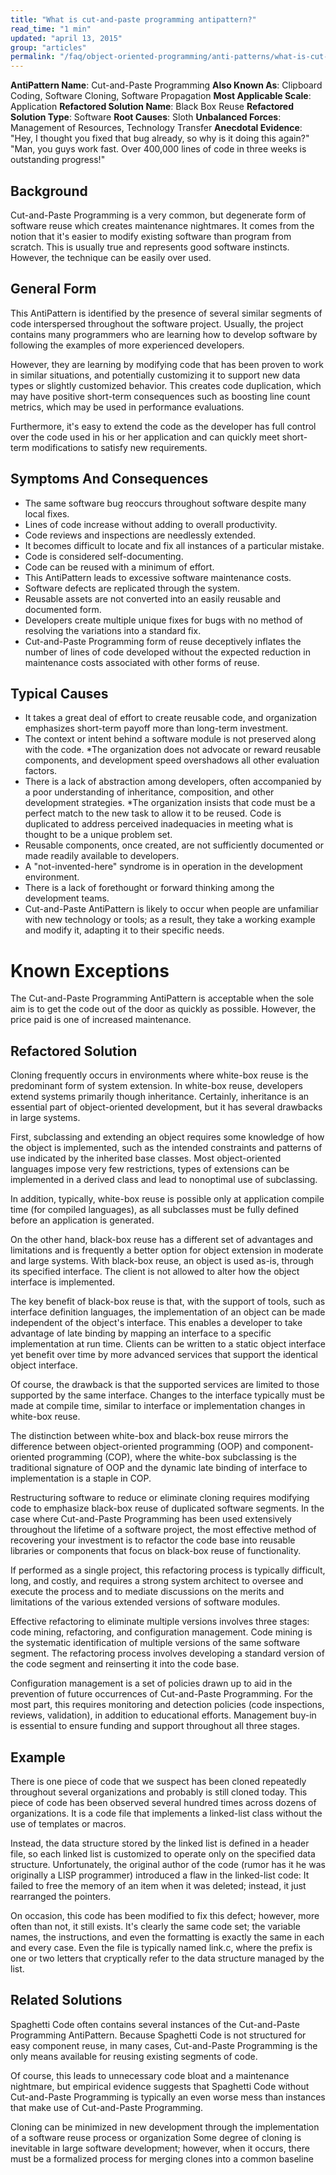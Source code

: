```yaml
---
title: "What is cut-and-paste programming antipattern?"
read_time: "1 min"
updated: "april 13, 2015"
group: "articles"
permalink: "/faq/object-oriented-programming/anti-patterns/what-is-cut-and-paste-programming-antipattern/"
---
```


**AntiPattern Name**: Cut-and-Paste Programming
**Also Known As**: Clipboard Coding, Software Cloning, Software Propagation
**Most Applicable Scale**: Application
**Refactored Solution Name**: Black Box Reuse
**Refactored Solution Type**: Software
**Root Causes**: Sloth
**Unbalanced Forces**: Management of Resources, Technology Transfer
**Anecdotal Evidence**: "Hey, I thought you fixed that bug already, so why is it doing this again?" "Man, you guys work fast. Over 400,000 lines of code in three weeks is outstanding progress!"

## Background

Cut-and-Paste Programming is a very common, but degenerate form of software reuse which creates maintenance nightmares. It comes from the notion that it's easier to modify existing software than program from scratch. This is usually true and represents good software instincts. However, the technique can be easily over used.

## General Form

This AntiPattern is identified by the presence of several similar segments of code interspersed throughout the software project. Usually, the project contains many programmers who are learning how to develop software by following the examples of more experienced developers.

However, they are learning by modifying code that has been proven to work in similar situations, and potentially customizing it to support new data types or slightly customized behavior. This creates code duplication, which may have positive short-term consequences such as boosting line count metrics, which may be used in performance evaluations.

Furthermore, it's easy to extend the code as the developer has full control over the code used in his or her application and can quickly meet short-term modifications to satisfy new requirements.

## Symptoms And Consequences

* The same software bug reoccurs throughout software despite many local fixes.
* Lines of code increase without adding to overall productivity.
* Code reviews and inspections are needlessly extended.
* It becomes difficult to locate and fix all instances of a particular mistake.
* Code is considered self-documenting.
* Code can be reused with a minimum of effort.
* This AntiPattern leads to excessive software maintenance costs.
* Software defects are replicated through the system.
* Reusable assets are not converted into an easily reusable and documented form.
* Developers create multiple unique fixes for bugs with no method of resolving the variations into a standard fix.
* Cut-and-Paste Programming form of reuse deceptively inflates the number of lines of code developed without the expected reduction in maintenance costs associated with other forms of reuse.

## Typical Causes

* It takes a great deal of effort to create reusable code, and organization emphasizes short-term payoff more than long-term investment.
* The context or intent behind a software module is not preserved along with the code.
*The organization does not advocate or reward reusable components, and development speed overshadows all other evaluation factors.
* There is a lack of abstraction among developers, often accompanied by a poor understanding of inheritance, composition, and other development strategies.
*The organization insists that code must be a perfect match to the new task to allow it to be reused. Code is duplicated to address perceived inadequacies in meeting what is thought to be a unique problem set.
* Reusable components, once created, are not sufficiently documented or made readily available to developers.
* A "not-invented-here" syndrome is in operation in the development environment.
* There is a lack of forethought or forward thinking among the development teams.
* Cut-and-Paste AntiPattern is likely to occur when people are unfamiliar with new technology or tools; as a result, they take a working example and modify it, adapting it to their specific needs.

# Known Exceptions

The Cut-and-Paste Programming AntiPattern is acceptable when the sole aim is to get the code out of the door as quickly as possible. However, the price paid is one of increased maintenance.
## Refactored Solution

Cloning frequently occurs in environments where white-box reuse is the predominant form of system extension. In white-box reuse, developers extend systems primarily though inheritance. Certainly, inheritance is an essential part of object-oriented development, but it has several drawbacks in large systems.

First, subclassing and extending an object requires some knowledge of how the object is implemented, such as the intended constraints and patterns of use indicated by the inherited base classes. Most object-oriented languages impose very few restrictions, types of extensions can be implemented in a derived class and lead to nonoptimal use of subclassing.

In addition, typically, white-box reuse is possible only at application compile time (for compiled languages), as all subclasses must be fully defined before an application is generated.

On the other hand, black-box reuse has a different set of advantages and limitations and is frequently a better option for object extension in moderate and large systems. With black-box reuse, an object is used as-is, through its specified interface. The client is not allowed to alter how the object interface is implemented.

The key benefit of black-box reuse is that, with the support of tools, such as interface definition languages, the implementation of an object can be made independent of the object's interface. This enables a developer to take advantage of late binding by mapping an interface to a specific implementation at run time. Clients can be written to a static object interface yet benefit over time by more advanced services that support the identical object interface.

Of course, the drawback is that the supported services are limited to those supported by the same interface. Changes to the interface typically must be made at compile time, similar to interface or implementation changes in white-box reuse.

The distinction between white-box and black-box reuse mirrors the difference between object-oriented programming (OOP) and component-oriented programming (COP), where the white-box subclassing is the traditional signature of OOP and the dynamic late binding of interface to implementation is a staple in COP.

Restructuring software to reduce or eliminate cloning requires modifying code to emphasize black-box reuse of duplicated software segments. In the case where Cut-and-Paste Programming has been used extensively throughout the lifetime of a software project, the most effective method of recovering your investment is to refactor the code base into reusable libraries or components that focus on black-box reuse of functionality.

If performed as a single project, this refactoring process is typically difficult, long, and costly, and requires a strong system architect to oversee and execute the process and to mediate discussions on the merits and limitations of the various extended versions of software modules.

Effective refactoring to eliminate multiple versions involves three stages: code mining, refactoring, and configuration management. Code mining is the systematic identification of multiple versions of the same software segment. The refactoring process involves developing a standard version of the code segment and reinserting it into the code base.

Configuration management is a set of policies drawn up to aid in the prevention of future occurrences of Cut-and-Paste Programming. For the most part, this requires monitoring and detection policies (code inspections, reviews, validation), in addition to educational efforts. Management buy-in is essential to ensure funding and support throughout all three stages.

## Example

There is one piece of code that we suspect has been cloned repeatedly throughout several organizations and probably is still cloned today. This piece of code has been observed several hundred times across dozens of organizations. It is a code file that implements a linked-list class without the use of templates or macros.

Instead, the data structure stored by the linked list is defined in a header file, so each linked list is customized to operate only on the specified data structure. Unfortunately, the original author of the code (rumor has it he was originally a LISP programmer) introduced a flaw in the linked-list code: It failed to free the memory of an item when it was deleted; instead, it just rearranged the pointers.

On occasion, this code has been modified to fix this defect; however, more often than not, it still exists. It's clearly the same code set; the variable names, the instructions, and even the formatting is exactly the same in each and every case. Even the file is typically named <prefix>link.c, where the prefix is one or two letters that cryptically refer to the data structure managed by the list.

## Related Solutions

Spaghetti Code often contains several instances of the Cut-and-Paste Programming AntiPattern. Because Spaghetti Code is not structured for easy component reuse, in many cases, Cut-and-Paste Programming is the only means available for reusing existing segments of code.

Of course, this leads to unnecessary code bloat and a maintenance nightmare, but empirical evidence suggests that Spaghetti Code without Cut-and-Paste Programming is typically an even worse mess than instances that make use of Cut-and-Paste Programming.

Cloning can be minimized in new development through the implementation of a software reuse process or organization Some degree of cloning is inevitable in large software development; however, when it occurs, there must be a formalized process for merging clones into a common baseline